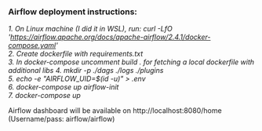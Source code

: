 ### Airflow deployment instructions:
_1. On Linux machine (I did it in WSL), run: 
curl -LfO 'https://airflow.apache.org/docs/apache-airflow/2.4.1/docker-compose.yaml'_ \
_2. Create dockerfile with requirements.txt_ \
_3. In docker-compose uncomment build . for fetching a local dockerfile with additional libs_
_4. mkdir -p ./dags ./logs ./plugins_ \
_5. echo -e "AIRFLOW_UID=$(id -u)" > .env_ \
_6. docker-compose up airflow-init_ \
_7. docker-compose up_ 


Airflow dashboard will be available on http://localhost:8080/home (Username/pass: airflow/airflow)
